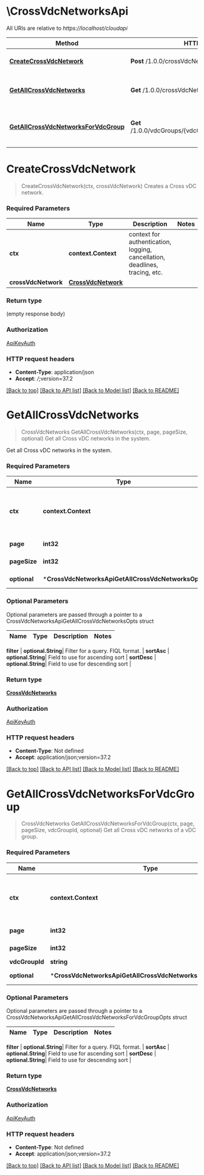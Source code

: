 # \CrossVdcNetworksApi

All URIs are relative to *https://localhost/cloudapi*

Method | HTTP request | Description
------------- | ------------- | -------------
[**CreateCrossVdcNetwork**](CrossVdcNetworksApi.md#CreateCrossVdcNetwork) | **Post** /1.0.0/crossVdcNetworks | Creates a Cross vDC network.
[**GetAllCrossVdcNetworks**](CrossVdcNetworksApi.md#GetAllCrossVdcNetworks) | **Get** /1.0.0/crossVdcNetworks | Get all Cross vDC networks in the system.
[**GetAllCrossVdcNetworksForVdcGroup**](CrossVdcNetworksApi.md#GetAllCrossVdcNetworksForVdcGroup) | **Get** /1.0.0/vdcGroups/{vdcGroupId}/crossVdcNetworks | Get all Cross vDC networks of a vDC group.


# **CreateCrossVdcNetwork**
> CreateCrossVdcNetwork(ctx, crossVdcNetwork)
Creates a Cross vDC network.

### Required Parameters

Name | Type | Description  | Notes
------------- | ------------- | ------------- | -------------
 **ctx** | **context.Context** | context for authentication, logging, cancellation, deadlines, tracing, etc.
  **crossVdcNetwork** | [**CrossVdcNetwork**](CrossVdcNetwork.md)|  | 

### Return type

 (empty response body)

### Authorization

[ApiKeyAuth](../README.md#ApiKeyAuth)

### HTTP request headers

 - **Content-Type**: application/json
 - **Accept**: *_/_*;version=37.2

[[Back to top]](#) [[Back to API list]](../README.md#documentation-for-api-endpoints) [[Back to Model list]](../README.md#documentation-for-models) [[Back to README]](../README.md)

# **GetAllCrossVdcNetworks**
> CrossVdcNetworks GetAllCrossVdcNetworks(ctx, page, pageSize, optional)
Get all Cross vDC networks in the system.

Get all Cross vDC networks in the system. 

### Required Parameters

Name | Type | Description  | Notes
------------- | ------------- | ------------- | -------------
 **ctx** | **context.Context** | context for authentication, logging, cancellation, deadlines, tracing, etc.
  **page** | **int32**| Page to fetch, zero offset. | [default to 1]
  **pageSize** | **int32**| Results per page to fetch. | [default to 25]
 **optional** | ***CrossVdcNetworksApiGetAllCrossVdcNetworksOpts** | optional parameters | nil if no parameters

### Optional Parameters
Optional parameters are passed through a pointer to a CrossVdcNetworksApiGetAllCrossVdcNetworksOpts struct

Name | Type | Description  | Notes
------------- | ------------- | ------------- | -------------


 **filter** | **optional.String**| Filter for a query.  FIQL format. | 
 **sortAsc** | **optional.String**| Field to use for ascending sort | 
 **sortDesc** | **optional.String**| Field to use for descending sort | 

### Return type

[**CrossVdcNetworks**](CrossVdcNetworks.md)

### Authorization

[ApiKeyAuth](../README.md#ApiKeyAuth)

### HTTP request headers

 - **Content-Type**: Not defined
 - **Accept**: application/json;version=37.2

[[Back to top]](#) [[Back to API list]](../README.md#documentation-for-api-endpoints) [[Back to Model list]](../README.md#documentation-for-models) [[Back to README]](../README.md)

# **GetAllCrossVdcNetworksForVdcGroup**
> CrossVdcNetworks GetAllCrossVdcNetworksForVdcGroup(ctx, page, pageSize, vdcGroupId, optional)
Get all Cross vDC networks of a vDC group.

### Required Parameters

Name | Type | Description  | Notes
------------- | ------------- | ------------- | -------------
 **ctx** | **context.Context** | context for authentication, logging, cancellation, deadlines, tracing, etc.
  **page** | **int32**| Page to fetch, zero offset. | [default to 1]
  **pageSize** | **int32**| Results per page to fetch. | [default to 25]
  **vdcGroupId** | **string**|  | 
 **optional** | ***CrossVdcNetworksApiGetAllCrossVdcNetworksForVdcGroupOpts** | optional parameters | nil if no parameters

### Optional Parameters
Optional parameters are passed through a pointer to a CrossVdcNetworksApiGetAllCrossVdcNetworksForVdcGroupOpts struct

Name | Type | Description  | Notes
------------- | ------------- | ------------- | -------------



 **filter** | **optional.String**| Filter for a query.  FIQL format. | 
 **sortAsc** | **optional.String**| Field to use for ascending sort | 
 **sortDesc** | **optional.String**| Field to use for descending sort | 

### Return type

[**CrossVdcNetworks**](CrossVdcNetworks.md)

### Authorization

[ApiKeyAuth](../README.md#ApiKeyAuth)

### HTTP request headers

 - **Content-Type**: Not defined
 - **Accept**: application/json;version=37.2

[[Back to top]](#) [[Back to API list]](../README.md#documentation-for-api-endpoints) [[Back to Model list]](../README.md#documentation-for-models) [[Back to README]](../README.md)

